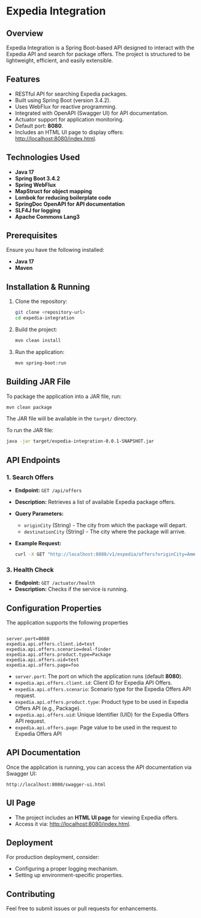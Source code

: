 # Expedia Integration

## Overview
Expedia Integration is a Spring Boot-based API designed to interact with the Expedia API and search for package offers. The project is structured to be lightweight, efficient, and easily extensible.

## Features
- RESTful API for searching Expedia packages.
- Built using Spring Boot (version 3.4.2).
- Uses WebFlux for reactive programming.
- Integrated with OpenAPI (Swagger UI) for API documentation.
- Actuator support for application monitoring.
- Default port: **8080**.
- Includes an HTML UI page to display offers: [http://localhost:8080/index.html](http://localhost:8080/index.html).

## Technologies Used
- **Java 17**
- **Spring Boot 3.4.2**
- **Spring WebFlux**
- **MapStruct for object mapping**
- **Lombok for reducing boilerplate code**
- **SpringDoc OpenAPI for API documentation**
- **SLF4J for logging**
- **Apache Commons Lang3**

## Prerequisites
Ensure you have the following installed:
- **Java 17**
- **Maven**

## Installation & Running
1. Clone the repository:
   ```sh
   git clone <repository-url>
   cd expedia-integration
   ```
2. Build the project:
   ```sh
   mvn clean install
   ```
3. Run the application:
   ```sh
   mvn spring-boot:run
   ```

## Building JAR File
To package the application into a JAR file, run:
```sh
mvn clean package
```
The JAR file will be available in the `target/` directory.

To run the JAR file:
```sh
java -jar target/expedia-integration-0.0.1-SNAPSHOT.jar
```

## API Endpoints
### 1. **Search Offers**
- **Endpoint:** `GET /api/offers`
- **Description:** Retrieves a list of available Expedia package offers.
- **Query Parameters:**
  - `originCity` (String) - The city from which the package will depart.
  - `destinationCity` (String) - The city where the package will arrive.

- **Example Request:**
  ```sh
  curl -X GET "http://localhost:8080/v1/expedia/offers?originCity=Amman&destinationCity=New%20York"
  ```

### 3. **Health Check**
- **Endpoint:** `GET /actuator/health`
- **Description:** Checks if the service is running.

## Configuration Properties
The application supports the following properties 
```properties

server.port=8080
expedia.api.offers.client.id=test
expedia.api.offers.scenario=deal-finder
expedia.api.offers.product.type=Package
expedia.api.offers.uid=test
expedia.api.offers.page=foo
```
- `server.port`: The port on which the application runs (default **8080**).
- `expedia.api.offers.client.id`: Client ID for Expedia API Offers.
- `expedia.api.offers.scenario`: Scenario type for the Expedia Offers API request.
- `expedia.api.offers.product.type`: Product type to be used in Expedia Offers API (e.g., Package).
- `expedia.api.offers.uid`: Unique Identifier (UID) for the Expedia Offers API request.
- `expedia.api.offers.page`: Page value to be used in the request to Expedia Offers API

## API Documentation
Once the application is running, you can access the API documentation via Swagger UI:
```
http://localhost:8080/swagger-ui.html
```

## UI Page
- The project includes an **HTML UI page** for viewing Expedia offers.
- Access it via: [http://localhost:8080/index.html](http://localhost:8080/index.html).

## Deployment
For production deployment, consider:
- Configuring a proper logging mechanism.
- Setting up environment-specific properties.

## Contributing
Feel free to submit issues or pull requests for enhancements.

